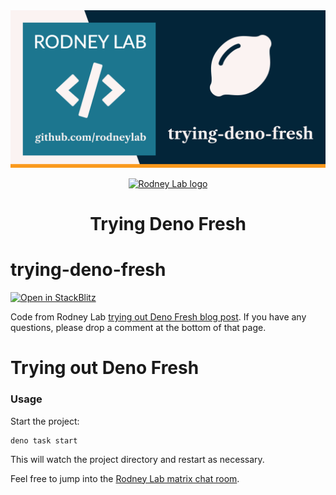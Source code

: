 <img src="./images/rodneylab-github-trying-deno-fresh.png" alt="Rodney Lab trying-deno-fresh Github banner">

<p align="center">
  <a aria-label="Open Rodney Lab site" href="https://rodneylab.com" rel="nofollow noopener noreferrer">
    <img alt="Rodney Lab logo" src="https://rodneylab.com/assets/icon.png" width="60" />
  </a>
</p>
<h1 align="center">
  Trying Deno Fresh
</h1>

# trying-deno-fresh

[![Open in StackBlitz](https://developer.stackblitz.com/img/open_in_stackblitz.svg)](https://stackblitz.com/github/rodneylab/trying-deno-fresh)

Code from Rodney Lab <a aria-label="Open Rodney Lab blog post on Astro JS Tutorial" href="https://rodneylab.com/astro-js-tutorial/">trying out Deno Fresh blog post</a>. If you have any questions, please drop a comment at the bottom of that page.

# Trying out Deno Fresh

### Usage

Start the project:

```
deno task start
```

This will watch the project directory and restart as necessary.

Feel free to jump into the [Rodney Lab matrix chat room](https://matrix.to/#/%23rodney:matrix.org).

